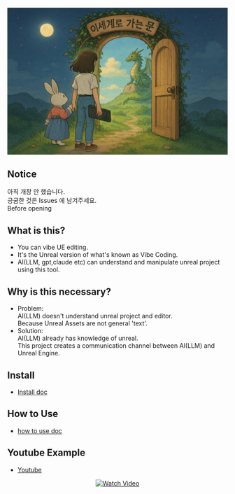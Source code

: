 ![](docs/images/Door_0.png)

## Notice
아직 개장 안 했습니다.  
긍굼한 것은 Issues 에 남겨주세요.  
Before opening

## What is this?
- You can vibe UE editing.
- It's the Unreal version of what's known as Vibe Coding. 
- AI(LLM, gpt,claude etc) can understand and manipulate unreal project using this tool.
 
  

## Why is this necessary?

- Problem:  
  AI(LLM) doesn't understand unreal project and editor.  
  Because Unreal Assets are not general 'text'.  
- Solution:  
  AI(LLM) already has knowledge of unreal.  
  This project creates a communication channel between AI(LLM) and Unreal Engine.
  

## Install
- [Install doc](docs/install/install.md)

## How to Use
- [how to use doc](docs/howtouse/howtouse.md)

## Youtube Example
- [Youtube](https://www.youtube.com/@creatorsoul804/videos)
<div align="center">
  <a href="https://youtu.be/PichNsW0-ko?si=Kl1xA35L_N3ZrbtM">
    <img src="https://i.ytimg.com/an_webp/PichNsW0-ko/mqdefault_6s.webp?du=3000&sqp=COCgp8QG&rs=AOn4CLBJS7rCPL75tgDXvxPQi7I0WfDKVA" width="400" alt="Watch Video"/>
  </a>
</div>  


